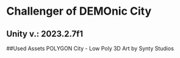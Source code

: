 # Challenger of DEMOnic City
## Unity v.: 2023.2.7f1
 
##Used Assets
POLYGON City - Low Poly 3D Art by Synty Studios
